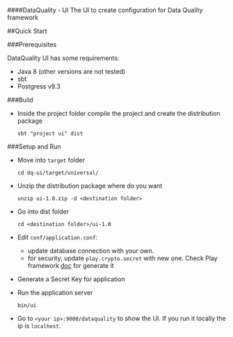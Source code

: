 ####DataQuality - UI
The UI to create configuration for Data Quality framework 


##Quick Start

###Prerequisites

DataQuality UI has some requirements:

- Java 8 (other versions are not tested)
- sbt
- Postgress v9.3

###Build

- Inside the project folder compile the project and create the distribution package

  `sbt "project ui" dist`


###Setup and Run

- Move into `target` folder

  `cd dq-ui/target/universal/`

- Unzip the distribution package where do you want

  `unzip ui-1.0.zip -d <destination folder>`

- Go into dist folder
  
  `cd <destination folder>/ui-1.0`
  
-  Edit `conf/application.conf`:
    - update database connection with your own.
    - for security, update `play.crypto.secret` with new one. 
    Check Play framework [doc](https://playframework.com/documentation/2.5.x/ApplicationSecret) for generate it
     
- Generate a Secret Key for application

- Run the application server

  `bin/ui`

- Go to `<your ip>:9000/dataquality` to show the UI. If you run it locally the ip is `localhost`.
